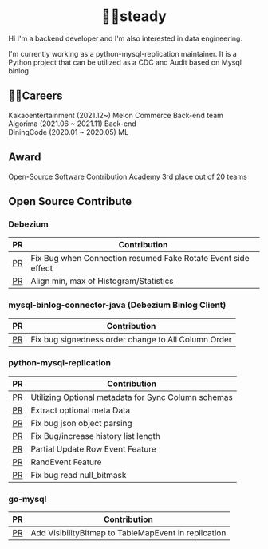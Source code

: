 
<div align=center>
  
# 🏃‍♂️steady
</div>

Hi I'm a backend developer and I'm also interested in data engineering.

I'm currently working as a python-mysql-replication maintainer.
It is a Python project that can be utilized as a CDC and Audit based on Mysql binlog.


## 🧑‍🔧Careers
Kakaoentertainment (2021.12~) 
Melon Commerce Back-end team
<br>
Algorima (2021.06 ~ 2021.11) Back-end
<br>
DiningCode (2020.01 ~ 2020.05) ML

## Award
Open-Source Software Contribution Academy 3rd place out of 20 teams

## Open Source Contribute

<h3> Debezium </h3>

|PR|Contribution|
|------|---|
[PR](https://github.com/debezium/debezium/pull/4959)| Fix Bug when Connection resumed Fake Rotate Event side effect
[PR](https://github.com/debezium/debezium-connector-spanner/pull/91)| Align min, max of Histogram/Statistics
<h3> mysql-binlog-connector-java (Debezium Binlog Client) </h3>

|PR|Contribution|
|------|---|
[PR](https://github.com/osheroff/mysql-binlog-connector-java/pull/121)| Fix bug signedness order change to All Column Order

<h3> python-mysql-replication </h3> 

|PR|Contribution|
|------|---|
[PR](https://github.com/julien-duponchelle/python-mysql-replication/pull/446) | Utilizing Optional metadata for Sync Column schemas
[PR](https://github.com/julien-duponchelle/python-mysql-replication/pull/471) | Extract optional meta Data
[PR](https://github.com/julien-duponchelle/python-mysql-replication/pull/481) | Fix bug json object parsing
[PR](https://github.com/julien-duponchelle/python-mysql-replication/pull/431) | Fix Bug/increase history list length
[PR](https://github.com/julien-duponchelle/python-mysql-replication/pull/521) | Partial Update Row Event Feature
[PR](https://github.com/julien-duponchelle/python-mysql-replication/pull/414) | RandEvent Feature
[PR](https://github.com/julien-duponchelle/python-mysql-replication/pull/440) | Fix bug read null_bitmask 

<h3> go-mysql </h3>

|PR|Contribution|
|------|---|
[PR](https://github.com/go-mysql-org/go-mysql/pull/813) | Add VisibilityBitmap to TableMapEvent in replication


 







